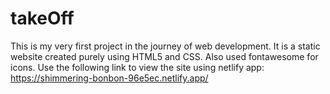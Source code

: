 # takeOff

This is my very first project in the journey of web development.
It is a static website created purely using HTML5 and CSS.
Also used fontawesome for icons.
Use the following link to view the site  using netlify app: https://shimmering-bonbon-96e5ec.netlify.app/
